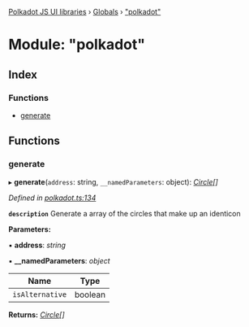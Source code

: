 [Polkadot JS UI libraries](../README.md) › [Globals](../globals.md) › ["polkadot"](_polkadot_.md)

# Module: "polkadot"

## Index

### Functions

* [generate](_polkadot_.md#generate)

## Functions

###  generate

▸ **generate**(`address`: string, `__namedParameters`: object): *[Circle](../interfaces/_types_.circle.md)[]*

*Defined in [polkadot.ts:134](https://github.com/polkadot-js/ui/blob/ea7fad63a/packages/ui-shared/src/icons/polkadot.ts#L134)*

**`description`** Generate a array of the circles that make up an identicon

**Parameters:**

▪ **address**: *string*

▪ **__namedParameters**: *object*

Name | Type |
------ | ------ |
`isAlternative` | boolean |

**Returns:** *[Circle](../interfaces/_types_.circle.md)[]*
